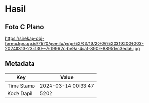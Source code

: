 # Hasil

## Foto C Plano

https://sirekap-obj-formc.kpu.go.id/7570/pemilu/pdpr/52/03/19/20/06/5203192006003-20240313-235130--7619962c-be9a-4caf-8909-88951ec3eda6.jpg


## Metadata

| Key        | Value               |
| ---------- | ------------------- |
| Time Stamp | 2024-03-14 00:33:47 |
| Kode Dapil | 5202                |



